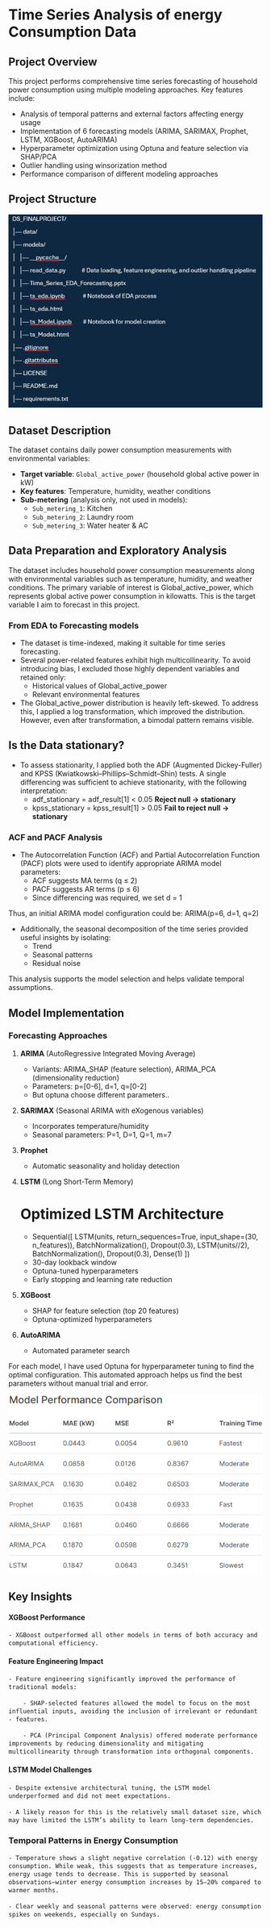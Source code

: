 

# Time Series Analysis of energy Consumption Data

## Project Overview
This project performs comprehensive time series forecasting of household power consumption using multiple modeling approaches. Key features include:

- Analysis of temporal patterns and external factors affecting energy usage
- Implementation of 6 forecasting models (ARIMA, SARIMAX, Prophet, LSTM, XGBoost, AutoARIMA)
- Hyperparameter optimization using Optuna and feature selection via SHAP/PCA
- Outlier handling using winsorization method
- Performance comparison of different modeling approaches

## Project Structure
![alt text](image.png)

## Dataset Description
The dataset contains daily power consumption measurements with environmental variables:
- **Target variable**: `Global_active_power` (household global active power in kW)
- **Key features**: Temperature, humidity, weather conditions
- **Sub-metering** (analysis only, not used in models):
  - `Sub_metering_1`: Kitchen
  - `Sub_metering_2`: Laundry room
  - `Sub_metering_3`: Water heater & AC

## Data Preparation and Exploratory Analysis
The dataset includes household power consumption measurements along with environmental variables such as temperature, humidity, and weather conditions. The primary variable of interest is Global_active_power, which represents global active power consumption in kilowatts. This is the target variable I aim to forecast in this project.

### From EDA to Forecasting models
- The dataset is time-indexed, making it suitable for time series forecasting.
- Several power-related features exhibit high multicollinearity. To avoid introducing bias, I excluded those highly dependent variables and retained only:
    - Historical values of Global_active_power
    - Relevant environmental features
- The Global_active_power distribution is heavily left-skewed. To address this, I applied a log transformation, which improved the distribution. However, even after transformation, a bimodal pattern remains visible.


## Is the Data stationary?
- To assess stationarity, I applied both the ADF (Augmented Dickey-Fuller) and KPSS (Kwiatkowski–Phillips–Schmidt–Shin) tests. A single differencing was sufficient to achieve stationarity, with the following interpretation:
    - adf_stationary = adf_result[1] < 0.05          **Reject null → stationary**
    - kpss_stationary = kpss_result[1] > 0.05        **Fail to reject null → stationary**

### ACF and PACF Analysis
- The Autocorrelation Function (ACF) and Partial Autocorrelation Function (PACF) plots were used to identify appropriate ARIMA model parameters:
    - ACF suggests MA terms (q ≤ 2)
    - PACF suggests AR terms (p ≤ 6)
    - Since differencing was required, we set d = 1

Thus, an initial ARIMA model configuration could be: ARIMA(p=6, d=1, q=2)

- Additionally, the seasonal decomposition of the time series provided useful insights by isolating:
    - Trend
    - Seasonal patterns
    - Residual noise

This analysis supports the model selection and helps validate temporal assumptions.


## Model Implementation
### Forecasting Approaches
1. **ARIMA** (AutoRegressive Integrated Moving Average)
   - Variants: ARIMA_SHAP (feature selection), ARIMA_PCA (dimensionality reduction)
   - Parameters: p=[0-6], d=1, q=[0-2]
   - But optuna choose different parameters..

2. **SARIMAX** (Seasonal ARIMA with eXogenous variables)
   - Incorporates temperature/humidity
   - Seasonal parameters: P=1, D=1, Q=1, m=7

3. **Prophet**
   - Automatic seasonality and holiday detection

4. **LSTM** (Long Short-Term Memory)
   # Optimized LSTM Architecture
   - Sequential([
       LSTM(units, return_sequences=True, input_shape=(30, n_features)),
       BatchNormalization(),
       Dropout(0.3),
       LSTM(units//2),
       BatchNormalization(),
       Dropout(0.3),
       Dense(1)
   ])
    - 30-day lookback window
    - Optuna-tuned hyperparameters
    - Early stopping and learning rate reduction

5.  **XGBoost**
    - SHAP for feature selection (top 20 features)
    - Optuna-optimized hyperparameters

6.  **AutoARIMA**
    - Automated parameter search

For each model, I have used Optuna for hyperparameter tuning to find the optimal configuration. This automated approach helps us find the best parameters without manual trial and error.

![alt text](image-1.png)



## Key Insights
#### XGBoost Performance
    - XGBoost outperformed all other models in terms of both accuracy and computational efficiency.

#### Feature Engineering Impact
    - Feature engineering significantly improved the performance of traditional models:

        - SHAP-selected features allowed the model to focus on the most influential inputs, avoiding the inclusion of irrelevant or redundant - features.

        - PCA (Principal Component Analysis) offered moderate performance improvements by reducing dimensionality and mitigating multicollinearity through transformation into orthogonal components.

#### LSTM Model Challenges

    - Despite extensive architectural tuning, the LSTM model underperformed and did not meet expectations.

    - A likely reason for this is the relatively small dataset size, which may have limited the LSTM’s ability to learn long-term dependencies.

### Temporal Patterns in Energy Consumption

    - Temperature shows a slight negative correlation (-0.12) with energy consumption. While weak, this suggests that as temperature increases, energy usage tends to decrease. This is supported by seasonal observations—winter energy consumption increases by 15–20% compared to warmer months.

    - Clear weekly and seasonal patterns were observed: energy consumption spikes on weekends, especially on Sundays.
